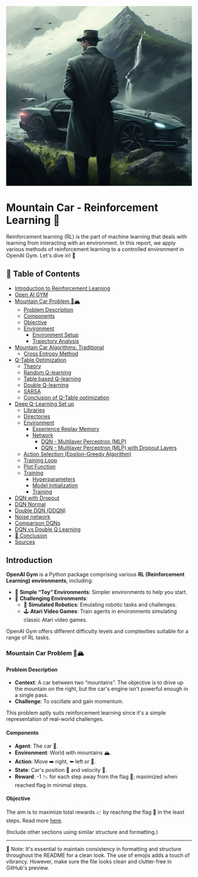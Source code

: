 
<img src="RF.png" width="600">

# Mountain Car - Reinforcement Learning 🤖

Reinforcement learning (RL) is the part of machine learning that deals with learning from interacting with an environment. In this report, we apply various methods of reinforcement learning to a controlled environment in OpenAI Gym. Let's dive in! 🌊

## 📖 Table of Contents 

- [Introduction to Reinforcement Learning](#scrollTo=meNIE_oRe5-E&uniqifier=18)
- [Open AI GYM](#scrollTo=JMasf3UHtslf&uniqifier=18)
- [Mountain Car Problem 🚗🏔️](#scrollTo=Nmmv5gAzgKYJ&uniqifier=18)
  - [Problem Description](#scrollTo=_JcYQOaxu7qZ&uniqifier=18)
  - [Components](#scrollTo=_JcYQOaxu7qZ&uniqifier=18)
  - [Objective](#scrollTo=_JcYQOaxu7qZ&uniqifier=18)
  - [Environment](#scrollTo=oyQ9SR2QvF5N&uniqifier=18)
    - [Environment Setup](#scrollTo=fdL_nhpSvF5V&uniqifier=18)
    - [Trajectory Analysis](#scrollTo=-3hLqxsP2_CP&uniqifier=18)
- [Mountain Car Algorithms: Traditional](#scrollTo=ay75JFPetwA5&uniqifier=18)
  - [Cross Entropy Method](#scrollTo=KXHf0DfNvwSU&uniqifier=18)
- [Q-Table Optimization](#scrollTo=06GPgybBhud4&uniqifier=18)
  - [Theory](#scrollTo=VSQuHMUwHfHR&uniqifier=18)
  - [Random Q-learning](#scrollTo=ZF4zxZltM46q&uniqifier=18)
  - [Table based Q-learning](#scrollTo=utkO8dflAEK2&uniqifier=18)
  - [Double Q-learning](#scrollTo=Nwv-tGn9Cz9F&uniqifier=18)
  - [SARSA](#scrollTo=DEbnpVBA-ime&uniqifier=18)
  - [Conclusion of Q-Table optimization](#scrollTo=LESDxM_c5SW6&uniqifier=18)
- [Deep Q-Learning Set up](#scrollTo=LvV5w0FLiBHj&uniqifier=18)
  - [Libraries](#scrollTo=YdIX4Hs-uWVJ&uniqifier=18)
  - [Directories](#scrollTo=VXfwMneVu5AF&uniqifier=18)
  - [Environment](#scrollTo=LNK51b6TYqhs&uniqifier=18)
    - [Experience Replay Memory](#scrollTo=CBOzjni2v-vn&uniqifier=18)
    - [Network](#scrollTo=fnNKxH4yw66J&uniqifier=18)
      - [DQN - Multilayer Perceptron (MLP)](#scrollTo=o-Pn1ds7dmU6&uniqifier=18)
      - [DQN - Multilayer Perceptron (MLP) with Dropout Layers](#scrollTo=V4BGcfjvKf2m&uniqifier=18)
  - [Action Selection (Epsilon-Greedy Algorithm)](#scrollTo=YEJXx4tyxY83&uniqifier=18)
  - [Training Loop](#scrollTo=6W2NjEG5017z&uniqifier=18)
  - [Plot Function](#scrollTo=advwHE272vBE&uniqifier=18)
  - [Training](#scrollTo=S0SGSW97ZamC&uniqifier=18)
    - [Hyperparameters](#scrollTo=dKc8hxRy6gM8&uniqifier=18)
    - [Model Initialization](#scrollTo=Uabw7s6V72_I&uniqifier=18)
    - [Training](#scrollTo=fz5tgti39qZ1&uniqifier=18)
- [DQN with Dropout](#scrollTo=3QQh1mL5tQrA&uniqifier=18)
- [DQN Normal](#scrollTo=AhmQ7LiiOK8I&uniqifier=18)
- [Double DQN (DDQN)](#scrollTo=qC7ZzJgoXTOc&uniqifier=18)
- [Noise network](#scrollTo=Fal1HNYyO0kg&uniqifier=18)
- [Comparison DQNs](#scrollTo=1Wk4EjKhkKdl&uniqifier=18)
- [DQN vs Double Q Learning](#scrollTo=nNFNZNN5wG6n&uniqifier=18)
- [🏁 Conclusion](#scrollTo=Crr91Deh3L7l&uniqifier=18)
- [Sources](#scrollTo=6k_778s1rIBJ&uniqifier=18)




## Introduction

**OpenAI Gym** is a Python package comprising various **RL (Reinforcement Learning) environments**, including:

- 🧸 **Simple “Toy” Environments**: Simpler environments to help you start.
- 🤺 **Challenging Environments**: 
  - 🤖 **Simulated Robotics**: Emulating robotic tasks and challenges.
  - 🕹️ **Atari Video Games**: Train agents in environments simulating classic Atari video games.

OpenAI Gym offers different difficulty levels and complexities suitable for a range of RL tasks.

### Mountain Car Problem 🚗🏔️

#### Problem Description

- **Context**: A car between two “mountains”. The objective is to drive up the mountain on the right, but the car's engine isn't powerful enough in a single pass.
- **Challenge**: To oscillate and gain momentum.

This problem aptly suits reinforcement learning since it's a simple representation of real-world challenges.

#### Components

- **Agent**: The car 🚗.
- **Environment**: World with mountains 🏔️.
- **Action**: Move ➡️ right, ⬅️ left or 🚫.
- **State**: Car's position 📍 and velocity 🚀.
- **Reward**: -1 📉 for each step away from the flag 🏁; maximized when reached flag in minimal steps.

#### Objective

The aim is to maximize total rewards 📈 by reaching the flag 🏁 in the least steps. Read more [here](https://www.gymlibrary.dev/environments/classic_control/mountain_car/).

(Include other sections using similar structure and formatting.)

---

📌 Note: It's essential to maintain consistency in formatting and structure throughout the README for a clean look. The use of emojis adds a touch of vibrancy. However, make sure the file looks clean and clutter-free in GitHub's preview.

